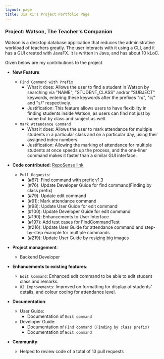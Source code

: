 ```yaml
---
layout: page
title: Jia Xi's Project Portfolio Page
---
```


### Project: Watson, The Teacher's Companion

Watson is a desktop database application that
reduces the administrative workload of teachers greatly. 
The user interacts with it using a CLI, and it has a GUI 
created with JavaFX. It is written in Java, and has about 
10 kLoC.

Given below are my contributions to the project.

* **New Feature**:
  * `Find Command with Prefix`
    * What it does: Allows the user to find a student 
    in Watson by searching via "NAME", "STUDENT_CLASS"
    and/or "SUBJECT" keywords, entering these keywords
    after the prefixes "n/", "c/" and "s/" respectively.
    * Justification: This feature allows users to have
    flexibility in finding students inside Watson, as 
    users can find not just by name but by class and 
    subject as well.
  * `Mark Attendance Command`
    * What it does: Allows the user to mark attendance for
    multiple students in a particular class and on a 
    particular day, using their assigned index numbers.
    * Justification: Allowing the marking of attendance
    for multiple students at once speeds up the process,
    and the one-liner command makes it faster than a 
    similar GUI interface.

* **Code contributed**: 
[RepoSense link](https://nus-cs2103-ay2223s1.github.io/tp-dashboard/?search=joosxi&breakdown=true&sort=groupTitle&sortWithin=title&since=2022-09-16&timeframe=commit&mergegroup=&groupSelect=groupByRepos&checkedFileTypes=docs~functional-code~test-code~other)
  * `Pull Requests`:
    * (#67): Find command with prefix v1.3
    * (#76): Update Developer Guide for 
    find command(Finding by class prefix)
    * (#79): Update edit command
    * (#91): Mark attendance command
    * (#98): Update User Guide for edit command
    * (#100): Update Developer Guide for edit command
    * (#190): Enhancements to User Interface
    * (#197): Add test cases for FindCommandTest
    * (#216): Update User Guide for attendance command and step-by-step example for multiple commands
    * (#219): Update User Guide by resizing big images

* **Project management**:
  * Backend Developer

* **Enhancements to existing features**:
  * `Edit Command`: Enhanced edit command to be able to
  edit student class and remarks.
  * `UI Improvements`: Improved on formatting for display
  of students' details, and colour coding for attendance
  level.

* **Documentation**:
  * User Guide:
    * Documentation of `Edit command`
  * Developer Guide:
    * Documentation of `Find command (Finding by class prefix)`
    * Documentation of `Edit command`

* **Community**:
  * Helped to review code of a total of 13 pull requests

